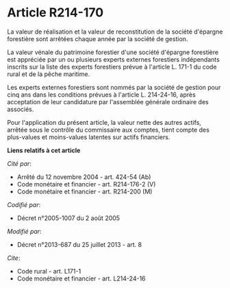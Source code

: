 # Article R214-170

La valeur de réalisation et la valeur de reconstitution de la société d'épargne forestière sont arrêtées chaque année par la
société de gestion. 

La valeur vénale du patrimoine forestier d'une société d'épargne forestière est appréciée par un ou plusieurs experts
externes forestiers indépendants inscrits sur la liste des experts forestiers prévue à l'article L. 171-1 du code rural et de
la pêche maritime. 

Les experts externes forestiers sont nommés par la société de gestion pour cinq ans dans les conditions prévues à l'article
L. 214-24-16, après acceptation de leur candidature par l'assemblée générale ordinaire des associés. 

Pour l'application du présent article, la valeur nette des autres actifs, arrêtée sous le contrôle du commissaire aux
comptes, tient compte des plus-values et moins-values latentes sur actifs financiers.

**Liens relatifs à cet article**

_Cité par_:

  - Arrêté du 12 novembre 2004 - art. 424-54 (Ab)
  - Code monétaire et financier - art. R214-176-2 (V)
  - Code monétaire et financier - art. R214-200 (M)

_Codifié par_:

  - Décret n°2005-1007 du 2 août 2005

_Modifié par_:

  - Décret n°2013-687 du 25 juillet 2013 - art. 8

_Cite_:

  - Code rural - art. L171-1
  - Code monétaire et financier - art. L214-24-16
